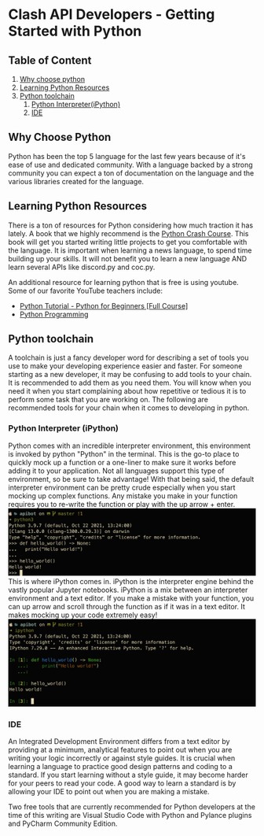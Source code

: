# Clash API Developers - Getting Started with Python
## Table of Content
1. [Why choose python](#1)
2. [Learning Python Resources](#2)
3. [Python toolchain](#3)
   1. [Python Interpreter(iPython)](#3.1)
   2. [IDE](#3.2)

## Why Choose Python <a name="1"></a>
Python has been the top 5 language for the last few years because of it's ease of use and dedicated community. With a 
language backed by a strong community you can expect a ton of documentation on the language and the various libraries
created for the language. 

## Learning Python Resources <a name="2"></a>
There is a ton of resources for Python considering how much traction it has lately. A book that we highly recommend
is the [Python Crash Course](https://www.amazon.com/Python-Crash-Course-Hands-Project-Based/dp/1593276036). This book
will get you started writing little projects to get you comfortable with the language. It is important when learning 
a news language, to spend time building up your skills. It will not benefit you to learn a new language AND learn 
several APIs like discord.py and coc.py. 

An additional resource for learning python that is free is using youtube. Some of our favorite YouTube teachers include:
- [Python Tutorial - Python for Beginners [Full Course]](https://www.youtube.com/watch?v=_uQrJ0TkZlc&t=90s)
- [Python Programming](https://pythonprogramming.net)

## Python toolchain <a name="3"></a>
A toolchain is just a fancy developer word for describing a set of tools you use to make your developing experience 
easier and faster. For someone starting as a new developer, it may be confusing to add tools to your chain. It is 
recommended to add them as you need them. You will know when you need it when you start complaining about how 
repetitive or tedious it is to perform some task that you are working on. The following are recommended tools for 
your chain when it comes to developing in python. 

### Python Interpreter (iPython) <a name="3.1"></a>
Python comes with an incredible interpreter environment, this environment is invoked by python "Python" in the 
terminal. This is the go-to place to quickly mock up a function or a one-liner to make sure it works before adding 
it to your application. Not all languages support this type of environment, so be sure to take advantage! With that 
being said, the default interpreter environment can be pretty crude especially when you start mocking up complex 
functions. Any mistake you make in your function requires you to re-write the function or play with the up arrow + 
enter. 
![](../images/img_gettong_started_python/python.png)
This is where iPython comes in. iPython is the interpreter engine behind the vastly popular Jupyter notebooks. 
iPython is a mix between an interpreter environment and a text editor. If you make a mistake with your function, you 
can up arrow and scroll through the function as if it was in a text editor. It makes mocking up your code extremely 
easy!
![](../images/img_gettong_started_python/ipython.png)


### IDE <a name="3.2"></a>
An Integrated Development Environment differs from a text editor by providing at a minimum, analytical features to 
point out when you are writing your logic incorrectly or against style guides. It is crucial when learning a language 
to practice good design patterns and coding to a standard. If you start learning without a style guide, it may become 
harder for your peers to read your code. A good way to learn a standard is by allowing your IDE to point out when you 
are making a mistake. 

Two free tools that are currently recommended for Python developers at the time of this writing are Visual Studio 
Code with Python and Pylance plugins and PyCharm Community Edition. 

